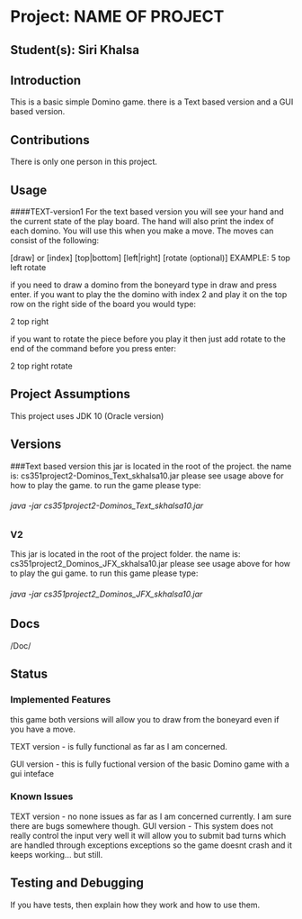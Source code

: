 # Project: NAME OF PROJECT
## Student(s):  Siri Khalsa

## Introduction
This is a basic simple Domino game. there is a Text based version and a GUI based version.

## Contributions
There is only one person in this project.

## Usage
####TEXT-version1 
For the text based version you will see your hand and the current state of the play board.
The hand  will also print the index of each domino. You will use this when you make a move.
The moves can consist of the following:

[draw]
or
[index] [top|bottom] [left|right] [rotate (optional)]
EXAMPLE: 5 top left rotate

if you need to draw a domino from the boneyard type in draw and press enter. if you want to play 
the the domino with index 2 and play it on the top row on the right side of the board you would type:

2 top right 

if you want to rotate the piece before you play it then just add rotate to the end of the command before you press enter:

2 top right rotate
 


## Project Assumptions
This project uses JDK 10 (Oracle version)

## Versions 

###Text based version
this jar is located in the root of the project. the name is: cs351project2-Dominos_Text_skhalsa10.jar
please see usage above for how to play the game. to run the game please type:

###### java -jar cs351project2-Dominos_Text_skhalsa10.jar

### V2
This jar is located in the root of the project folder. the name is: cs351project2_Dominos_JFX_skhalsa10.jar
please see usage above for how to play the gui game. to run this game please type:
 
###### java -jar cs351project2_Dominos_JFX_skhalsa10.jar

## Docs
/Doc/

## Status
### Implemented Features
this game both versions will allow you to draw from the boneyard even if you have a move. 

TEXT version - is fully functional as far as I am concerned. 

GUI version - this is fully fuctional version of the basic Domino game with a gui inteface 

### Known Issues

TEXT version - no none issues as far as I am concerned currently. I am sure there are bugs somewhere though.
GUI version - This system does not really control the input very well it will allow you to submit bad turns which are handled through exceptions 
exceptions so the game doesnt crash and it keeps working... but still.

## Testing and Debugging
If you have tests, then explain how they work and how to use them.